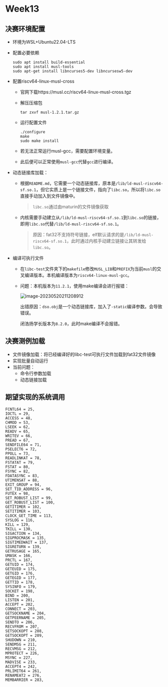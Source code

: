 # Week13

## 决赛环境配置

* 环境为WSL+Ubuntu22.04-LTS

* 配置必要依赖

  ```shell
  sudo apt install build-essential
  sudo apt install musl-tools
  sudo apt-get install libncurses5-dev libncursesw5-dev
  ```

* 配置riscv64-linux-musl-cross

  * 官网下载https://musl.cc/riscv64-linux-musl-cross.tgz

  * 解压压缩包

    ```shell
    tar zxvf musl-1.2.1.tar.gz
    ```

  * 运行配置文件

    ```shell
    ./configure
    make
    sudo make install
    ```

  * 若无法正常运行musl-gcc，需要配置环境变量。

  * 此后便可以正常使用`musl-gcc`代替`gcc`进行编译。

* 动态链接库加载：

  * 根据`README.md`，它需要一个动态链接库，原本是`/lib/ld-musl-riscv64-sf.so.1`，但它实质上是一个链接文件，指向了`libc.so`，所以将`libc.so`直接手动加入到文件镜像中。

    > `libc.so`通过由maturin的文件镜像获取

  * 内核需要手动建立从`/lib/ld-musl-riscv64-sf.so.1`到`libc.so`的链接，即用`libc.so`代替`/lib/ld-musl-riscv64-sf.so.1`。

    > 原因：fat32不支持符号链接，elf默认请求的是`/lib/ld-musl-riscv64-sf.so.1`，此时通过内核手动建立链接让其转发给`libc.so`。

* 编译可执行文件

  * 在`libc-test`文件夹下的`makefile`修改`MUSL_LIB`和`PREFIX`为当前`musl`的交叉编译版本。本机编译版本为`riscv64-linux-musl-gcc`。

  * 问题：本机版本为`11.2.1`，使用make编译会进行报错：

    ![image-20230520211208912](C:\Users\zyj57\AppData\Roaming\Typora\typora-user-images\image-20230520211208912.png)

    出错原因：`dso.obj`是一个动态链接库，加入了`-static`编译参数。会导致错误。

    

    闭浩扬学长版本为`8.2.0`，此时make编译不会报错。





## 决赛测例加载

* 文件镜像加载：将已经编译好的libc-test可执行文件加载到fat32文件镜像
* 实现批量自动运行
* 当前问题：
  * 命令行参数加载
  * 动态链接加载





## 期望实现的系统调用

```shell
FCNTL64 = 25,
IOCTL = 29,
ACCESS = 48,
CHMOD = 53,
LSEEK = 62,
READV = 65,
WRITEV = 66,
PREAD = 67,
SENDFILE64 = 71,
PSELECT6 = 72,
PPOLL = 73,
READLINKAT = 78,
FSTATAT = 79,
FSTAT = 80,
FSYNC = 82,
FDATASYNC = 83,
UTIMENSAT = 88,
EXIT_GROUP = 94,
SET_TID_ADDRESS = 96,
FUTEX = 98,
SET_ROBUST_LIST	= 99,
GET_ROBUST_LIST = 100,
GETITIMER = 102,
SETITIMER = 103,
CLOCK_GET_TIME = 113,
SYSLOG = 116,
KILL = 129,
TKILL = 130,
SIGACTION = 134,
SIGPROCMASK = 135,
SIGTIMEDWAIT = 137,
SIGRETURN = 139,
GETRUSAGE = 165,
UMASK = 166,
PRCTL = 167,
GETUID = 174,
GETEUID = 175,
GETGID = 176,
GETEGID = 177,
GETTID = 178,
SYSINFO = 179,
SOCKET = 198,
BIND = 200,
LISTEN = 201,
ACCEPT = 202,
CONNECT = 203,
GETSOCKNAME = 204,
GETPEERNAME = 205,
SENDTO = 206,
RECVFROM = 207,
SETSOCKOPT = 208,
GETSOCKOPT = 209,
SHUDOWN = 210,
SENDMSG = 211,
RECVMSG = 212,
MPROTECT = 226,
MSYNC = 227,
MADVISE = 233,
ACCEPT4 = 242,
PRLIMIT64 = 261,
RENAMEAT2 = 276,
MEMBARRIER = 283,
```

